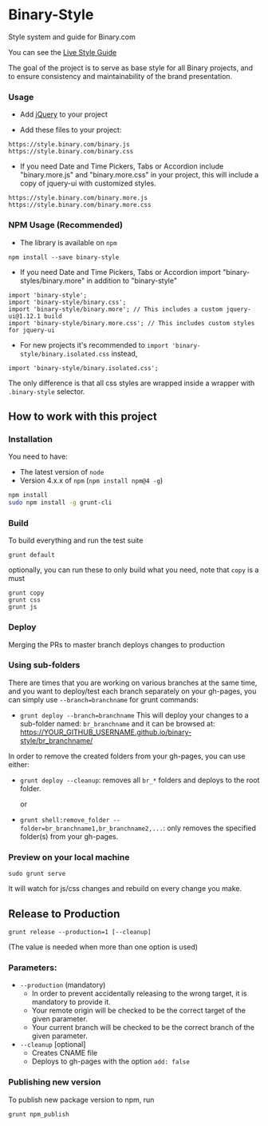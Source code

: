 # Binary-Style
Style system and guide for Binary.com

You can see the [Live Style Guide](https://style.binary.com/)

The goal of the project is to serve as base style for all Binary projects, and to ensure consistency and maintainability of the brand presentation.

### Usage
- Add [jQuery](https://jquery.com/) to your project

- Add these files to your project:

```
https://style.binary.com/binary.js
https://style.binary.com/binary.css
```

- If you need Date and Time Pickers, Tabs or Accordion include "binary.more.js" and "binary.more.css" in your project, this will include a copy of jquery-ui with customized styles.

```
https://style.binary.com/binary.more.js
https://style.binary.com/binary.more.css
```

### NPM Usage (Recommended)
- The library is available on `npm`

```
npm install --save binary-style
```

- If you need Date and Time Pickers, Tabs or Accordion import "binary-styles/binary.more" in addition to "binary-style"

```
import 'binary-style';
import 'binary-style/binary.css';
import 'binary-style/binary.more'; // This includes a custom jquery-ui@1.12.1 build
import 'binary-style/binary.more.css'; // This includes custom styles for jquery-ui
``` 

- For new projects it's recommended to `import 'binary-style/binary.isolated.css` instead,  

```
import 'binary-style/binary.isolated.css';
```

The only difference is that all css styles are wrapped inside a wrapper with `.binary-style` selector.


## How to work with this project

### Installation

You need to have:

- The latest version of `node`
- Version 4.x.x of `npm` (`npm install npm@4 -g`)

```bash
npm install
sudo npm install -g grunt-cli
```

### Build

To build everything and run the test suite

```
grunt default
```

optionally, you can run these to only build what you need, note that `copy` is a must

```
grunt copy
grunt css
grunt js
```

### Deploy 
Merging the PRs to master branch deploys changes to production

### Using sub-folders
There are times that you are working on various branches at the same time, and you want to deploy/test each branch separately on your gh-pages, you can simply use `--branch=branchname` for grunt commands:
- `grunt deploy --branch=branchname`
This will deploy your changes to a sub-folder named: `br_branchname` and it can be browsed at: https://YOUR_GITHUB_USERNAME.github.io/binary-style/br_branchname/

In order to remove the created folders from your gh-pages, you can use either:
- `grunt deploy --cleanup`: removes all `br_*` folders and deploys to the root folder.

  or
- `grunt shell:remove_folder --folder=br_branchname1,br_branchname2,...`: only removes the specified folder(s) from your gh-pages.

### Preview on your local machine
```
sudo grunt serve
```
It will watch for js/css changes and rebuild on every change you make.


## Release to Production

```
grunt release --production=1 [--cleanup]
```
(The value is needed when more than one option is used)

### Parameters:
- `--production` (mandatory)
  - In order to prevent accidentally releasing to the wrong target, it is mandatory to provide it.
  - Your remote origin will be checked to be the correct target of the given parameter.
  - Your current branch will be checked to be the correct branch of the given parameter.
- `--cleanup` [optional]
  - Creates CNAME file
  - Deploys to gh-pages with the option `add: false`


### Publishing new version
To publish new package version to npm, run
```
grunt npm_publish
```
